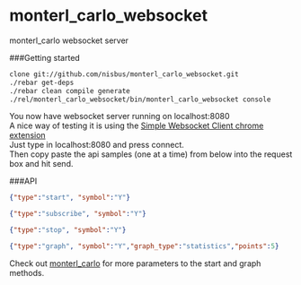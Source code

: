 monterl_carlo_websocket
=======================

monterl_carlo websocket server  

###Getting started 

```bash
clone git://github.com/nisbus/monterl_carlo_websocket.git
./rebar get-deps
./rebar clean compile generate
./rel/monterl_carlo_websocket/bin/monterl_carlo_websocket console
```

You now have websocket server running on localhost:8080  
A nice way of testing it is using the [Simple Websocket Client chrome extension](https://chrome.google.com/webstore/detail/simple-websocket-client/pfdhoblngboilpfeibdedpjgfnlcodoo)  
Just type in localhost:8080 and press connect.  
Then copy paste the api samples (one at a time) from below into the request box and hit send.  
  
###API  
  
```json
{"type":"start", "symbol":"Y"}
```
```json
{"type":"subscribe", "symbol":"Y"}
```
```json
{"type":"stop", "symbol":"Y"}
```
```json
{"type":"graph", "symbol":"Y","graph_type":"statistics","points":5}
```  

Check out [monterl_carlo](https://github.com/nisbus/monterl_carlo) for more parameters to the start and graph methods.